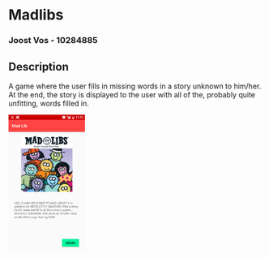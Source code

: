 # Madlibs

### Joost Vos - 10284885

## Description
A game where the user fills in missing words in a story unknown to him/her. At the end, the story is displayed to the user with all of the, probably quite unfitting, words filled in.

<img src="/doc/screenshot_madlibs.png" height="30%" width="30%"/>

